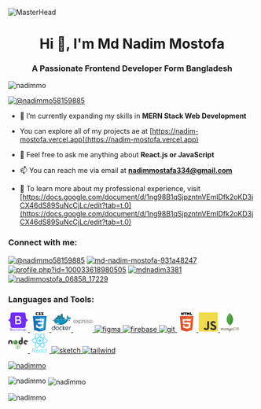 ![MasterHead](https://i.ibb.co.com/fqrSyBb/Developer.png)

<h1 align="center">Hi 👋, I'm Md Nadim Mostofa</h1>
<h3 align="center">A Passionate Frontend Developer Form Bangladesh</h3>

<p align="left"> <img src="https://komarev.com/ghpvc/?username=nadimmo&label=Profile%20views&color=0e75b6&style=flat" alt="nadimmo" /> </p>


<p align="left"> <a href="https://twitter.com/@nadimmo58159885" target="blank"><img src="https://img.shields.io/twitter/follow/@nadimmo58159885?logo=twitter&style=for-the-badge" alt="@nadimmo58159885" /></a> </p>

- 🌱 I’m currently expanding my skills in **MERN Stack Web Development**

- You can explore all of my projects ae at [https://nadim-mostofa.vercel.app](https://nadim-mostofa.vercel.app)

- 💬 Feel free to ask me anything about **React.js or JavaScript**

- 📫 You can reach me via email at **nadimmostafa334@gmail.com**

- 📝 To learn more about my professional experience, visit [https://docs.google.com/document/d/1ng98B1qSjpzntnVEmlDfk2oKD3jCX46dS89SuNcCjLc/edit?tab=t.0](https://docs.google.com/document/d/1ng98B1qSjpzntnVEmlDfk2oKD3jCX46dS89SuNcCjLc/edit?tab=t.0)


<h3 align="left">Connect with me:</h3>

<p align="left">
<a href="https://twitter.com/@nadimmo58159885" target="blank"><img align="center" src="https://raw.githubusercontent.com/rahuldkjain/github-profile-readme-generator/master/src/images/icons/Social/twitter.svg" alt="@nadimmo58159885" height="30" width="40" /></a>
<a href="https://linkedin.com/in/md-nadim-mostofa-931a48247" target="blank"><img align="center" src="https://raw.githubusercontent.com/rahuldkjain/github-profile-readme-generator/master/src/images/icons/Social/linked-in-alt.svg" alt="md-nadim-mostofa-931a48247" height="30" width="40" /></a>
<a href="https://fb.com/profile.php?id=100033618980505" target="blank"><img align="center" src="https://raw.githubusercontent.com/rahuldkjain/github-profile-readme-generator/master/src/images/icons/Social/facebook.svg" alt="profile.php?id=100033618980505" height="30" width="40" /></a>
<a href="https://instagram.com/mdnadim3381" target="blank"><img align="center" src="https://raw.githubusercontent.com/rahuldkjain/github-profile-readme-generator/master/src/images/icons/Social/instagram.svg" alt="mdnadim3381" height="30" width="40" /></a>
<a href="https://discord.gg/nadimmostofa_06858_17229" target="blank"><img align="center" src="https://raw.githubusercontent.com/rahuldkjain/github-profile-readme-generator/master/src/images/icons/Social/discord.svg" alt="nadimmostofa_06858_17229" height="30" width="40" /></a>
</p>

<h3 align="left">Languages and Tools:</h3>

<p align="left"> <a href="https://getbootstrap.com" target="_blank" rel="noreferrer"> <img src="https://raw.githubusercontent.com/devicons/devicon/master/icons/bootstrap/bootstrap-plain-wordmark.svg" alt="bootstrap" width="40" height="40"/> </a> <a href="https://www.w3schools.com/css/" target="_blank" rel="noreferrer"> <img src="https://raw.githubusercontent.com/devicons/devicon/master/icons/css3/css3-original-wordmark.svg" alt="css3" width="40" height="40"/> </a> <a href="https://www.docker.com/" target="_blank" rel="noreferrer"> <img src="https://raw.githubusercontent.com/devicons/devicon/master/icons/docker/docker-original-wordmark.svg" alt="docker" width="40" height="40"/> </a> <a href="https://expressjs.com" target="_blank" rel="noreferrer"> <img src="https://raw.githubusercontent.com/devicons/devicon/master/icons/express/express-original-wordmark.svg" alt="express" width="40" height="40"/> </a> <a href="https://www.figma.com/" target="_blank" rel="noreferrer"> <img src="https://www.vectorlogo.zone/logos/figma/figma-icon.svg" alt="figma" width="40" height="40"/> </a> <a href="https://firebase.google.com/" target="_blank" rel="noreferrer"> <img src="https://www.vectorlogo.zone/logos/firebase/firebase-icon.svg" alt="firebase" width="40" height="40"/> </a> <a href="https://git-scm.com/" target="_blank" rel="noreferrer"> <img src="https://www.vectorlogo.zone/logos/git-scm/git-scm-icon.svg" alt="git" width="40" height="40"/> </a> <a href="https://www.w3.org/html/" target="_blank" rel="noreferrer"> <img src="https://raw.githubusercontent.com/devicons/devicon/master/icons/html5/html5-original-wordmark.svg" alt="html5" width="40" height="40"/> </a> <a href="https://developer.mozilla.org/en-US/docs/Web/JavaScript" target="_blank" rel="noreferrer"> <img src="https://raw.githubusercontent.com/devicons/devicon/master/icons/javascript/javascript-original.svg" alt="javascript" width="40" height="40"/> </a> <a href="https://www.mongodb.com/" target="_blank" rel="noreferrer"> <img src="https://raw.githubusercontent.com/devicons/devicon/master/icons/mongodb/mongodb-original-wordmark.svg" alt="mongodb" width="40" height="40"/> </a> <a href="https://nodejs.org" target="_blank" rel="noreferrer"> <img src="https://raw.githubusercontent.com/devicons/devicon/master/icons/nodejs/nodejs-original-wordmark.svg" alt="nodejs" width="40" height="40"/> </a> <a href="https://reactjs.org/" target="_blank" rel="noreferrer"> <img src="https://raw.githubusercontent.com/devicons/devicon/master/icons/react/react-original-wordmark.svg" alt="react" width="40" height="40"/> </a> <a href="https://www.sketch.com/" target="_blank" rel="noreferrer"> <img src="https://www.vectorlogo.zone/logos/sketchapp/sketchapp-icon.svg" alt="sketch" width="40" height="40"/> </a> <a href="https://tailwindcss.com/" target="_blank" rel="noreferrer"> <img src="https://www.vectorlogo.zone/logos/tailwindcss/tailwindcss-icon.svg" alt="tailwind" width="40" height="40"/> </a> </p>


<p align="left"> <a href="https://github.com/ryo-ma/github-profile-trophy"><img src="https://github-profile-trophy.vercel.app/?username=nadimmo" alt="nadimmo" /></a> </p>
<p><img align="left" src="https://github-readme-stats.vercel.app/api/top-langs?username=nadimmo&show_icons=true&locale=en&layout=compact" alt="nadimmo" /></p>
<p>&nbsp;<img align="center" src="https://github-readme-stats.vercel.app/api?username=nadimmo&show_icons=true&locale=en" alt="nadimmo" /></p>
<p><img align="center" src="https://github-readme-streak-stats.herokuapp.com/?user=nadimmo&" alt="nadimmo" /></p>







